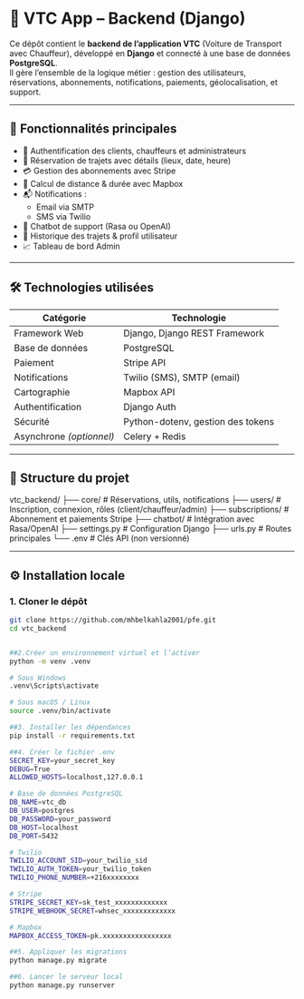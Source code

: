 # 🚗 VTC App – Backend (Django)

Ce dépôt contient le **backend de l’application VTC** (Voiture de Transport avec Chauffeur), développé en **Django** et connecté à une base de données **PostgreSQL**.  
Il gère l’ensemble de la logique métier : gestion des utilisateurs, réservations, abonnements, notifications, paiements, géolocalisation, et support.

---

## 🧩 Fonctionnalités principales

- 🔐 Authentification des clients, chauffeurs et administrateurs
- 📅 Réservation de trajets avec détails (lieux, date, heure)
- 💳 Gestion des abonnements avec Stripe
- 📍 Calcul de distance & durée avec Mapbox
- 📬 Notifications :
  - Email via SMTP
  - SMS via Twilio
- 🤖 Chatbot de support (Rasa ou OpenAI)
- 🧾 Historique des trajets & profil utilisateur
- 📈 Tableau de bord Admin

---

## 🛠️ Technologies utilisées

| Catégorie         | Technologie                        |
|-------------------|-------------------------------------|
| Framework Web     | Django, Django REST Framework       |
| Base de données   | PostgreSQL                          |
| Paiement          | Stripe API                          |
| Notifications     | Twilio (SMS), SMTP (email)          |
| Cartographie      | Mapbox API                          |
| Authentification  | Django Auth                         |
| Sécurité          | Python-dotenv, gestion des tokens   |
| Asynchrone *(optionnel)* | Celery + Redis               |

---

## 📁 Structure du projet

vtc_backend/
├── core/ # Réservations, utils, notifications
├── users/ # Inscription, connexion, rôles (client/chauffeur/admin)
├── subscriptions/ # Abonnement et paiements Stripe
├── chatbot/ # Intégration avec Rasa/OpenAI
├── settings.py # Configuration Django
├── urls.py # Routes principales
└── .env # Clés API (non versionné)


---

## ⚙️ Installation locale

### 1. Cloner le dépôt

```bash
git clone https://github.com/mhbelkahla2001/pfe.git
cd vtc_backend


##2.Créer un environnement virtuel et l’activer
python -m venv .venv

# Sous Windows
.venv\Scripts\activate

# Sous macOS / Linux
source .venv/bin/activate

##3. Installer les dépendances
pip install -r requirements.txt

##4. Créer le fichier .env
SECRET_KEY=your_secret_key
DEBUG=True
ALLOWED_HOSTS=localhost,127.0.0.1

# Base de données PostgreSQL
DB_NAME=vtc_db
DB_USER=postgres
DB_PASSWORD=your_password
DB_HOST=localhost
DB_PORT=5432

# Twilio
TWILIO_ACCOUNT_SID=your_twilio_sid
TWILIO_AUTH_TOKEN=your_twilio_token
TWILIO_PHONE_NUMBER=+216xxxxxxxx

# Stripe
STRIPE_SECRET_KEY=sk_test_xxxxxxxxxxxxx
STRIPE_WEBHOOK_SECRET=whsec_xxxxxxxxxxxxx

# Mapbox
MAPBOX_ACCESS_TOKEN=pk.xxxxxxxxxxxxxxxxx

##5. Appliquer les migrations
python manage.py migrate

##6. Lancer le serveur local
python manage.py runserver
